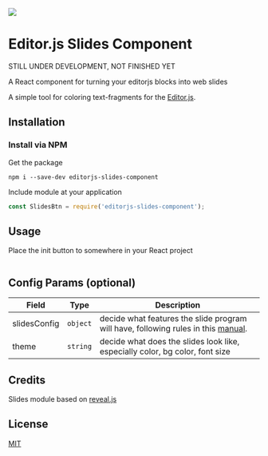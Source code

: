 ![](https://badgen.net/badge/Editor.js/v2.0/blue)

# Editor.js Slides Component
STILL UNDER DEVELOPMENT, NOT FINISHED YET

A React component for turning your editorjs blocks into web slides

A simple tool for coloring text-fragments for the [Editor.js](https://editorjs.io).  

## Installation

### Install via NPM

Get the package

```shell
npm i --save-dev editorjs-slides-component
```

Include module at your application

```javascript
const SlidesBtn = require('editorjs-slides-component');
```

## Usage

Place the init button to somewhere in your React project

```javascript

```

## Config Params (optional)

| Field  | Type     | Description      |
| ------ | -------- | ---------------- |
| slidesConfig  | `object` | decide what features the slide program will have, following rules in this [manual](https://revealjs.com/config/).
| theme  | `string` | decide what does the slides look like, especially color, bg color, font size |

## Credits
Slides module based on [reveal.js](https://revealjs.com)

## License
[MIT](https://github.com/flaming-cl/editorjs-slides-component/blob/master/LICENSE)

